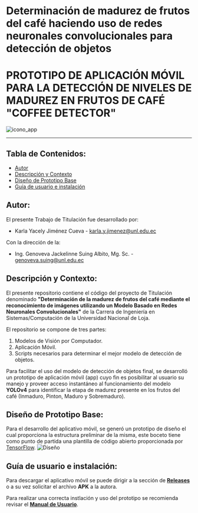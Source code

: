 # Determinación de madurez de frutos del café haciendo uso de redes neuronales convolucionales para detección de objetos
# PROTOTIPO DE APLICACIÓN MÓVIL PARA LA DETECCIÓN DE NIVELES DE MADUREZ EN FRUTOS DE CAFÉ "COFFEE DETECTOR"
![icono_app](https://user-images.githubusercontent.com/58428369/220795561-6fcee84a-5e82-44fe-a67a-9e536f0174e1.png)

------------
## Tabla de Contenidos:
- [Autor](#autor)
- [Descripción y Contexto](#descripción-y-contexto)
- [Diseño de Prototipo Base](#diseño-de-prototipo-base)
- [Guía de usuario e instalación](#guía-de-usuario-e-instalación)

## Autor:
El presente Trabajo de Titulación fue desarrollado por:
- Karla Yacely Jiménez Cueva - karla.y.jimenez@unl.edu.ec

Con la dirección de la:
- Ing. Genoveva Jackelinne Suing Albito, Mg. Sc. - genoveva.suing@unl.edu.ec

## Descripción y Contexto:
El presente repositorio contiene el código del proyecto de Titulación denominado **"Determinación de la madurez de frutos del café mediante el reconocimiento de imágenes utilizando un Modelo Basado en Redes Neuronales Convolucionales"** de la Carrera de Ingeniería en Sistemas/Computación de la Universidad Nacional de Loja.

El repositorio se compone de tres partes: 
1. Modelos de Visión por Computador.
2. Aplicación Móvil.
3. Scripts necesarios para determinar el mejor modelo de detección de objetos.

Para facilitar el uso del modelo de detección de objetos final, se desarrolló un prototipo de aplicación móvil (app) cuyo fin es posibilitar al usuario su manejo y proveer acceso instantáneo al funcionamiento del modelo **YOLOv4** para identificar la etapa de madurez presente en los frutos del café (Inmaduro, Pinton, Maduro y Sobremaduro).

## Diseño de Prototipo Base:
Para el desarrollo del aplicativo móvil, se generó un prototipo de diseño el cual proporciona la estructura preliminar de la misma, este boceto tiene como punto de partida una plantilla de código abierto proporcionada por [TensorFlow](https://www.tensorflow.org/lite/examples/object_detection/overview "TensorFlow").
![Diseño](https://user-images.githubusercontent.com/58428369/220799593-a3b7327c-f204-4bf0-ba88-435bb54c9de9.png)

## Guía de usuario e instalación:
Para descargar el aplicativo móvil se puede dirigir a la sección de [**Releases** ](https://github.com/karla-jc/madurezFrutosCafe_CNN_objectDetection/releases "**Releases** ") o a su vez solicitar el archivo **APK** a la autora.

Para realizar una correcta instlación y uso del prototipo se recomienda revisar el [**Manual de Usuario**](https://drive.google.com/file/d/1-DcN4Dpkq4kk70zbvH9_37j0BGRqHl4A/view?usp=sharing "**Manual de Usuario**").


